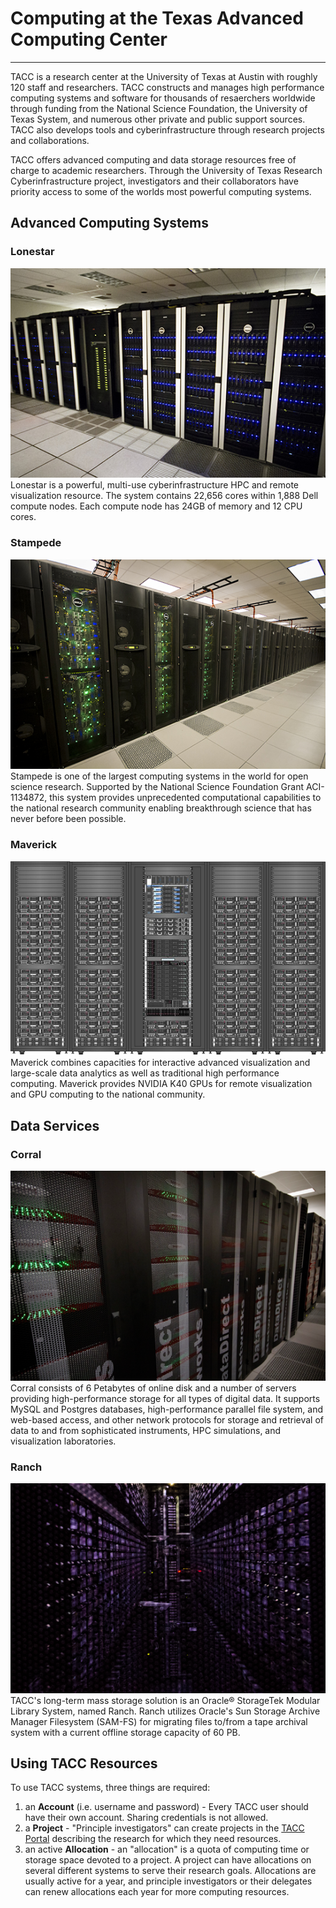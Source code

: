 Computing at the Texas Advanced Computing Center
================================================
---
TACC is a research center at the University of Texas at Austin with roughly 120 staff and researchers. TACC constructs and manages high performance computing systems and software for thousands of resaerchers worldwide through funding from the National Science Foundation, the University of Texas System, and numerous other private and public support sources.  TACC also develops tools and cyberinfrastructure through research projects and collaborations.

TACC offers advanced computing and data storage resources free of charge to academic researchers.  Through the University of Texas Research Cyberinfrastructure project, investigators and their collaborators have priority access to some of the worlds most powerful computing systems.

## Advanced Computing Systems
### Lonestar
![Lonestar Supercomputer](images/lonestar.jpg)  
Lonestar is a powerful, multi-use cyberinfrastructure HPC and remote visualization resource. The system contains 22,656 cores within 1,888 Dell compute nodes.  Each compute node has 24GB of memory and 12 CPU cores.

### Stampede
![Stampede Supercomputer](images/stampede-web.jpg)  
Stampede is one of the largest computing systems in the world for open science research. Supported by the National Science Foundation Grant ACI-1134872, this system provides unprecedented computational capabilities to the national research community enabling breakthrough science that has never before been possible.

### Maverick
![Maverick Supercomputer](images/maverick.png)  
Maverick combines capacities for interactive advanced visualization and large-scale data analytics as well as traditional high performance computing. Maverick provides NVIDIA K40 GPUs for remote visualization and GPU computing to the national community.

## Data Services
### Corral
![Corral Data Storage System](images/corral.png)  
 Corral consists of 6 Petabytes of online disk and a number of servers providing high-performance storage for all types of digital data. It supports MySQL and Postgres databases, high-performance parallel file system, and web-based access, and other network protocols for storage and retrieval of data to and from sophisticated instruments, HPC simulations, and visualization laboratories.
 
### Ranch
![Ranch Tape Archive System](images/ranch.png)  
TACC's long-term mass storage solution is an Oracle® StorageTek Modular Library System, named Ranch. Ranch utilizes Oracle's Sun Storage Archive Manager Filesystem (SAM-FS) for migrating files to/from a tape archival system with a current offline storage capacity of 60 PB. 


## Using TACC Resources

To use TACC systems, three things are required:  
1. an **Account** (i.e. username and password) - Every TACC user should have their own account.  Sharing credentials is not allowed.  
2. a **Project** - "Principle investigators" can create projects in the [TACC Portal](http://portal.tacc.utexas.edu) describing the research for which they need resources.  
3. an active **Allocation** - an "allocation" is a quota of computing time or storage space devoted to a project.  A project can have allocations on several different systems to serve their research goals.  Allocations are usually active for a year, and principle investigators or their delegates can renew allocations each year for more computing resources.  




